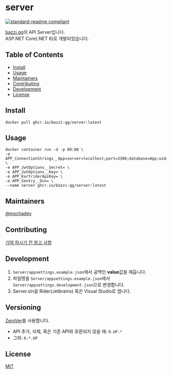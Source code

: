 # server

[![standard-readme compliant](https://img.shields.io/badge/standard--readme-OK-green.svg?style=flat-square)](https://github.com/RichardLitt/standard-readme)

[bazzi.gg](https://bazzi.gg)의 API Server입니다.  
ASP.NET Core(.NET 6)로 개발되었습니다.

## Table of Contents

- [Install](#install)
- [Usage](#usage)
- [Maintainers](#maintainers)
- [Contributing](#contributing)
- [Development](#development)
- [License](#license)

## Install

```
docker pull ghcr.io/bazzi-gg/server:latest
```

## Usage

```
docker container run -d -p 80:80 \
-e APP_ConnectionStrings__App=server=localhost;port=3306;database=App;uid=root;password=test \
-e APP_JwtOptions__Secret= \
-e APP_JwtOptions__Key= \
-e APP_KartriderApiKey= \
-e APP_Sentry__Dsn= \
--name server ghcr.io/bazzi-gg/server:latest
```

## Maintainers

[@mschadev](https://github.com/mschadev)

## Contributing

[기여 하시기 전 참고 사항](./CONTRIBUTING.md)

## Development

1. `Server/appsettings.example.json`에서 공백인 **value**값을 채웁니다.
2. 파일명을 `Server/appsettings.example.json`에서 `Server/appsettings.development.json`으로 변경합니다.
3. Server.sln을 Rider(Jetbrains) 혹은 Visual Studio로 엽니다.

## Versioning

[ZeroVer](https://0ver.org/)를 사용합니다.

- API 추가, 삭제, 혹은 기존 API와 호환되지 않을 때: `0.UP.*`
- 그외: `0.*.UP`

## License

[MIT](./LICENSE)
